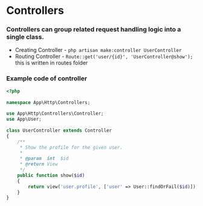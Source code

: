 # Controllers
### Controllers can group related request handling logic into a single class.
- Creating Controller - ```php artisan make:controller UserController```
- Routing Controller - ```Route::get('user/{id}', 'UserController@show');``` this is written in routes folder

### Example code of controller
```php
<?php
 
namespace App\Http\Controllers;
 
use App\Http\Controllers\Controller;
use App\User;
 
class UserController extends Controller
{
    /**
     * Show the profile for the given user.
     *
     * @param  int  $id
     * @return View
     */
    public function show($id)
    {
        return view('user.profile', ['user' => User::findOrFail($id)]);
    }
}
```
